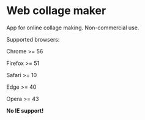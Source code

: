 # Web collage maker
App for online collage making. Non-commercial use.

Supported browsers:

Chrome >= 56

Firefox >= 51

Safari >= 10

Edge >= 40

Opera >= 43

<b>No IE support!</b>
